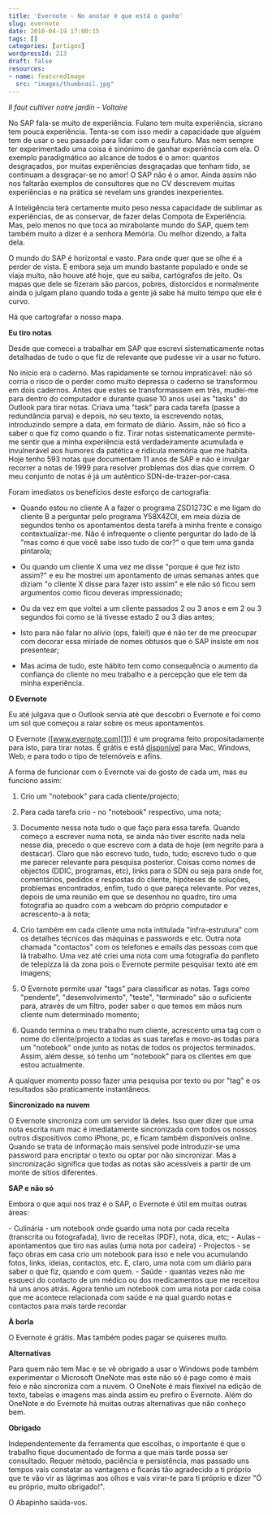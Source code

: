 ```yaml
---
title: 'Evernote - No anotar é que está o ganho'
slug: evernote
date: 2010-04-19 17:00:15
tags: []
categories: [artigos]
wordpressId: 213
draft: false
resources:
- name: featuredImage
  src: "images/thumbnail.jpg"
---
```

_Il faut cultiver notre jardin - Voltaire_

No SAP fala-se muito de experiência. Fulano tem muita experiência, sicrano tem pouca experiência. Tenta-se com isso medir a capacidade que alguém tem de usar o seu passado para lidar com o seu futuro. Mas nem sempre ter experimentado uma coisa é sinónimo de ganhar experiência com ela. O exemplo paradigmático ao alcance de todos é o amor: quantos desgraçados, por muitas experiências desgraçadas que tenham tido, se continuam a desgraçar-se no amor! O SAP não é o amor. Ainda assim não nos faltarão exemplos de consultores que no CV descrevem muitas experiências e na prática se revelam uns grandes inexperientes.

A Inteligência terá certamente muito peso nessa capacidade de sublimar as experiências, de as conservar, de fazer delas Compota de Experiência. Mas, pelo menos no que toca ao mirabolante mundo do SAP, quem tem também muito a dizer é a senhora Memória. Ou melhor dizendo, a falta dela.

O mundo do SAP é horizontal e vasto. Para onde quer que se olhe é a perder de vista. E embora seja um mundo bastante populado e onde se viaja muito, não houve até hoje, que eu saiba, cartógrafos de jeito. Os mapas que dele se fizeram são parcos, pobres, distorcidos e normalmente ainda o julgam plano quando toda a gente já sabe há muito tempo que ele é curvo.

Há que cartografar o nosso mapa.

<!--more-->

**Eu tiro notas**

Desde que comecei a trabalhar em SAP que escrevi sistematicamente notas detalhadas de tudo o que fiz de relevante que pudesse vir a usar no futuro.

No início era o caderno. Mas rapidamente se tornou impraticável: não só corria o risco de o perder como muito depressa o caderno se transformou em dois cadernos. Antes que estes se transformassem em três, mudei-me para dentro do computador e durante quase 10 anos usei as "tasks" do Outlook para tirar notas. Criava uma "task" para cada tarefa (passe a redundância parva) e depois, no seu texto, ia escrevendo notas, introduzindo sempre a data, em formato de diário. Assim, não só fico a saber o que fiz como quando o fiz. Tirar notas sistematicamente permite-me sentir que a minha experiência está verdadeiramente acumulada e invulnerável aos humores da patética e ridícula memória que me habita. Hoje tenho 593 notas que documentam 11 anos de SAP e não é invulgar recorrer a notas de 1999 para resolver problemas dos dias que correm. O meu conjunto de notas é já um autêntico SDN-de-trazer-por-casa.

Foram imediatos os benefícios deste esforço de cartografia:

  * Quando estou no cliente A a fazer o programa ZSD1273C e me ligam do cliente B a perguntar pelo programa Y58X4ZOI, em meia dúzia de segundos tenho os apontamentos desta tarefa à minha frente e consigo contextualizar-me. Não é infrequente o cliente perguntar do lado de lá "mas como é que você sabe isso tudo de cor?" o que tem uma ganda pintarola;

  * Ou quando um cliente X uma vez me disse "porque é que fez isto assim?" e eu lhe mostrei um apontamento de umas semanas antes que diziam "o cliente X disse para fazer isto assim" e ele não só ficou sem argumentos como ficou deveras impressionado;

  * Ou da vez em que voltei a um cliente passados 2 ou 3 anos e em 2 ou 3 segundos foi como se lá tivesse estado 2 ou 3 dias antes;

  * Isto para não falar no alívio (ops, falei!) que é não ter de me preocupar com decorar essa miríade de nomes obtusos que o SAP insiste em nos presentear;

  * Mas acima de tudo, este hábito tem como consequência o aumento da confiança do cliente no meu trabalho e a percepção que ele tem da minha experiência.

**O Evernote**

Eu até julgava que o Outlook servia até que descobri o Evernote e foi como um sol que começou a raiar sobre os meus apontamentos.

O Evernote ([www.evernote.com][1]) é um programa feito propositadamente para isto, para tirar notas. É grátis e está [disponível][2] para Mac, Windows, Web, e para todo o tipo de telemóveis e afins.

A forma de funcionar com o Evernote vai do gosto de cada um, mas eu funciono assim:

  1. Crio um "notebook" para cada cliente/projecto;

  2. Para cada tarefa crio - no "notebook" respectivo, uma nota;

  3. Documento nessa nota tudo o que faço para essa tarefa. Quando começo a escrever numa nota, se ainda não tiver escrito nada nela nesse dia, precedo o que escrevo com a data de hoje (em negrito para a destacar). Claro que não escrevo tudo, tudo, tudo; escrevo tudo o que me parecer relevante para pesquisa posterior. Coisas como nomes de objectos (DDIC, programas, etc), links para o SDN ou seja para onde for, comentários, pedidos e respostas do cliente, hipóteses de soluções, problemas encontrados, enfim, tudo o que pareça relevante. Por vezes, depois de uma reunião em que se desenhou no quadro, tiro uma fotografia ao quadro com a webcam do próprio computador e acrescento-a à nota;

  4. Crio também em cada cliente uma nota intitulada "infra-estrutura" com os detalhes técnicos das máquinas e passwords e etc. Outra nota chamada "contactos" com os telefones e emails das pessoas com que lá trabalho. Uma vez até criei uma nota com uma fotografia do panfleto de telepizza lá da zona pois o Evernote permite pesquisar texto até em imagens;

  5. O Evernote permite usar "tags" para classificar as notas. Tags como "pendente", "desenvolvimento", "teste", "terminado" são o suficiente para, através de um filtro, poder saber o que temos em mãos num cliente num determinado momento;

  6. Quando termina o meu trabalho num cliente, acrescento uma tag com o nome do cliente/projecto a todas as suas tarefas e movo-as todas para um "notebook" onde junto as notas de todos os projectos terminados. Assim, além desse, só tenho um "notebook" para os clientes em que estou actualmente.

A qualquer momento posso fazer uma pesquisa por texto ou por "tag" e os resultados são praticamente instantâneos.

**Sincronizado na nuvem**

O Evernote sincroniza com um servidor lá deles. Isso quer dizer que uma nota escrita num mac é imediatamente sincronizada com todos os nossos outros dispositivos como iPhone, pc, e ficam também disponíveis online. Quando se trata de informação mais sensível pode introduzir-se uma password para encriptar o texto ou optar por não sincronizar. Mas a sincronização significa que todas as notas são acessíveis a partir de um monte de sítios diferentes.

**SAP e não só**

Embora o que aqui nos traz é o SAP, o Evernote é útil em muitas outras áreas:

\- Culinária - um notebook onde guardo uma nota por cada receita (transcrita ou fotografada), livro de receitas (PDF), nota, dica, etc;
\- Aulas - apontamentos que tiro nas aulas (uma nota por cadeira)
\- Projectos - se faço obras em casa crio um notebook para isso e nele vou acumulando fotos, links, ideias, contactos, etc. E, claro, uma nota com um diário para saber o que fiz, quando e com quem.
\- Saúde - quantas vezes não me esqueci do contacto de um médico ou dos medicamentos que me receitou há uns anos atrás. Agora tenho um notebook com uma nota por cada coisa que me acontece relacionada com saúde e na qual guardo notas e contactos para mais tarde recordar

**À borla**

O Evernote é grátis. Mas também podes pagar se quiseres muito.

**Alternativas**

Para quem não tem Mac e se vê obrigado a usar o Windows pode também experimentar o Microsoft OneNote mas este não só é pago como é mais feio e não sincroniza com a nuvem. O OneNote é mais flexível na edição de texto, tabelas e imagens mas ainda assim eu prefiro o Evernote. Além do OneNote e do Evernote há muitas outras alternativas que não conheço bem.

**Obrigado**

Independentemente da ferramenta que escolhas, o importante é que o trabalho fique documentado de forma a que mais tarde possa ser consultado. Requer método, paciência e persistência, mas passado uns tempos vais constatar as vantagens e ficarás tão agradecido a ti próprio que te vão vir as lágrimas aos olhos e vais virar-te para ti próprio e dizer "Ó eu próprio, muito obrigado!".

O Abapinho saúda-vos.

   [1]: http://www.evernote.com
   [2]: http://www.evernote.com/about/download/
